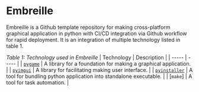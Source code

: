 # Embreille

Embreille is a Github template repository for making cross-platform graphical application in python with CI/CD integration via Github workflow for rapid deployment.
It is an integration of multiple technology listed in table 1.

_Table 1: Technology used in Embreille_
| Technology | Description |
| ----- | ----- |
| [`pygame`](https://www.pygame.org/news) | A library for a foundation for making a graphical application. |
| [`pyimgui`](https://pypi.org/project/imgui/) | A library for facilitating making user interface. |
| [`pyinstaller`](https://pypi.org/project/pyinstaller/) | A tool for bundling python application into standalone executable. |
| [`make`] | A tool for task automation. |
